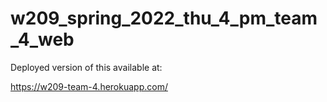 # w209_spring_2022_thu_4_pm_team_4_web

Deployed version of this available at:

https://w209-team-4.herokuapp.com/
